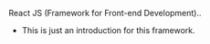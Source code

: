 React JS (Framework for Front-end Development)..

- This is just an introduction for this framework.